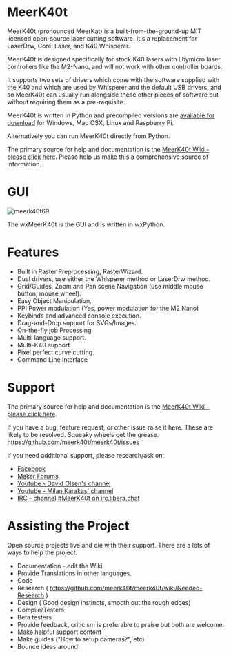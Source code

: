 # MeerK40t
MeerK40t (pronounced MeerKat) is a built-from-the-ground-up MIT licensed open-source laser cutting software. It's a replacement for LaserDrw, Corel Laser, and K40 Whisperer. 

MeerK40t is designed specifically for stock K40 lasers with Lhymicro laser controllers like the M2-Nano, and will not work with other controller boards.

It supports two sets of drivers which come with the software supplied with the K40 and which are used by Whisperer and the default USB drivers,
and so MeerK40t can usually run alongside these other pieces of software but without requiring them as a pre-requisite.

MeerK40t is written in Python and precompiled versions are [available for download](https://github.com/meerk40t/meerk40t/releases) for Windows, Mac OSX, Linux and Raspberry Pi. 

Alternatively you can run MeerK40t directly from Python.

The primary source for help and documentation is the [MeerK40t Wiki - please click here](https://github.com/meerk40t/meerk40t/wiki). 
Please help us make this a comprehensive source of information.

# GUI
![meerk40t69](https://user-images.githubusercontent.com/3302478/97104931-babe8e80-1674-11eb-841b-5c8f4674a629.png)

The wxMeerK40t is the GUI and is written in wxPython.

# Features
* Built in Raster Preprocessing, RasterWizard.
* Dual drivers, use either the Whisperer method or LaserDrw method. 
* Grid/Guides, Zoom and Pan scene Navigation (use middle mouse button, mouse wheel).
* Easy Object Manipulation.
* PPI Power modulation (Yes, power modulation for the M2 Nano)
* Keybinds and advanced console execution.
* Drag-and-Drop support for SVGs/Images.
* On-the-fly job Processing
* Multi-language support.
* Multi-K40 support.
* Pixel perfect curve cutting.
* Command Line Interface

# Support
The primary source for help and documentation is the [MeerK40t Wiki - please click here](https://github.com/meerk40t/meerk40t/wiki).

If you have a bug, feature request, or other issue raise it here. These are likely to be resolved. Squeaky wheels get the grease.
https://github.com/meerk40t/meerk40t/issues

If you need additional support, please research/ask on:

* [Facebook](https://www.facebook.com/groups/716000085655097/)
* [Maker Forums](https://forum.makerforums.info/t/about-the-meerk40t-category/79660)
* [Youtube - David Olsen's channel](https://www.youtube.com/channel/UCsAUV23O2FyKxC0HN7nkAQQ)
* [Youtube - Milan Karakas' channel](https://www.youtube.com/channel/UCXhlGsmGJZ3m5GgTE8xuc_Q)
* [IRC - channel #MeerK40t on irc.libera.chat](irc://irc.libera.chat:6667)

# Assisting the Project

Open source projects live and die with their support. There are a lots of ways to help the project.
* Documentation - edit the Wiki
* Provide Translations in other languages.
* Code
* Research ( https://github.com/meerk40t/meerk40t/wiki/Needed-Research )
* Design ( Good design instincts, smooth out the rough edges)
* Compile/Testers
* Beta testers
* Provide feedback, criticism is preferable to praise but both are welcome.
* Make helpful support content
* Make guides ("How to setup cameras?", etc)
* Bounce ideas around
